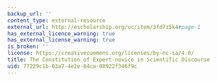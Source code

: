 ```yaml
---
backup_url: ''
content_type: external-resource
external_url: http://escholarship.org/uc/item/3fd7z5k4#page-1
has_external_licence_warning: true
has_external_license_warning: true
is_broken: ''
license: https://creativecommons.org/licenses/by-nc-sa/4.0/
title: The Constitution of Expert-novice in Scientific Discourse
uid: 77229c1b-03a7-4e2e-84ca-08922f346f9c
---
```

